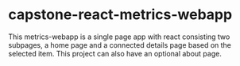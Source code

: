 # capstone-react-metrics-webapp
This metrics-webapp is a single page app with react consisting two subpages, a home page and a connected details page based on the selected item. This project can also have an optional about page.
